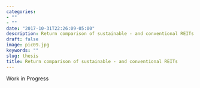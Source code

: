 ```yaml
---
categories:
- ""
- ""
date: "2017-10-31T22:26:09-05:00"
description: Return comparison of sustainable - and conventional REITs
draft: false
image: pic09.jpg
keywords: ""
slug: thesis
title: Return comparison of sustainable - and conventional REITs
---
```


Work in Progress